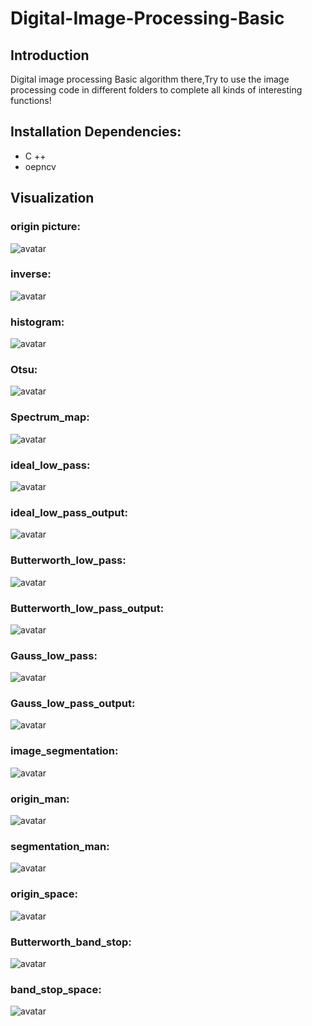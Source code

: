 # Digital-Image-Processing-Basic
## Introduction
Digital image processing Basic algorithm there,Try to use the image processing code in different folders to complete all kinds of interesting functions!

## Installation Dependencies:
- C ++
- oepncv

## Visualization
### origin picture:
![avatar](./assets/origin_image.jpg)
### inverse:
![avatar](./assets/inverse.jpg)
### histogram:
![avatar](./assets/histogram_image.png)
### Otsu:
![avatar](./assets/Otsu.jpg)
### Spectrum_map:
![avatar](./assets/Spectrum_map.jpg)
### ideal_low_pass:
![avatar](./assets/ideal_low_pass.jpg)
### ideal_low_pass_output:
![avatar](./assets/ideal_low_pass_output.jpg)
### Butterworth_low_pass:
![avatar](./assets/Butterworth_low_pass.jpg)
### Butterworth_low_pass_output:
![avatar](./assets/Butterworth_low_pass_output.jpg)
### Gauss_low_pass:
![avatar](./assets/Gauss_low_pass.jpg)
### Gauss_low_pass_output:
![avatar](./assets/Gauss_low_pass_output.jpg)
### image_segmentation:
![avatar](./assets/image_segmentation.jpg)
### origin_man:
![avatar](./assets/origin_man.jpg)
### segmentation_man:
![avatar](./assets/ideal_low_pass_output.jpg)
### origin_space:
![avatar](./assets/origin_space.jpg)
### Butterworth_band_stop:
![avatar](./assets/Butterworth_band_stop.jpg)
### band_stop_space:
![avatar](./assets/band_stop_space.jpg)
